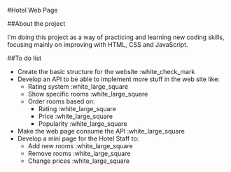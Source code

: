 #Hotel Web Page

##About the project

I'm doing this project as a way of practicing and learning new coding skills,
focusing mainly on improving with HTML, CSS and JavaScript.

##To do list

- Create the basic structure for the website :white_check_mark 
- Develop an API to be able to implement more stuff in the web site like: 
    - Rating system :white_large_square
    - Show specific rooms :white_large_square
    - Order rooms based on:
        - Rating :white_large_square
        - Price :white_large_square
        - Popularity :white_large_square
- Make the web page consume the API :white_large_square
- Develop a mini page for the Hotel Staff to:
    - Add new rooms :white_large_square
    - Remove rooms :white_large_square
    - Change prices :white_large_square
